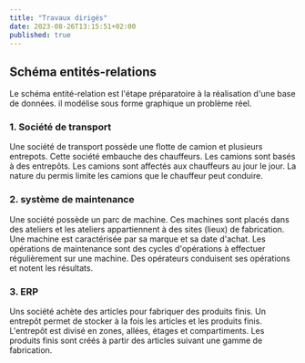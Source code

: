 ```yaml
---
title: "Travaux dirigés"
date: 2023-08-26T13:15:51+02:00
published: true
---
```


## Schéma entités-relations

Le schéma entité-relation est l'étape préparatoire à la réalisation d'une base de données. il modélise sous forme graphique un problème réel.

### 1. Société de transport

Une société de transport possède une flotte de camion et plusieurs entrepots. Cette société embauche des chauffeurs. Les camions sont basés à des entrepôts. Les camions sont affectés aux chauffeurs au jour le jour.
La nature du permis limite les camions que le chauffeur peut conduire.



### 2. système de maintenance

Une société possède un parc de machine. Ces machines sont placés dans des ateliers et les ateliers appartiennent à des sites (lieux) de fabrication. Une machine est caractérisée par sa marque et sa date d'achat. Les opérations de maintenance sont des cycles d'opérations à effectuer régulièrement sur une machine. Des opérateurs conduisent ses opérations et notent les résultats.

### 3. ERP

Uns société achète des articles pour fabriquer des produits finis. Un entrepôt permet de stocker à la fois les articles et les produits finis. L'entrepôt est divisé en zones, allées, étages et compartiments. Les produits finis sont créés à partir des articles suivant une gamme de fabrication.
